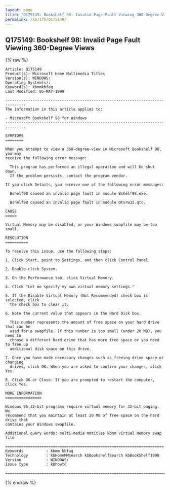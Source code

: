 ```yaml
---
layout: page
title: "Q175149: Bookshelf 98: Invalid Page Fault Viewing 360-Degree Views"
permalink: /kb/175/Q175149/
---
```


## Q175149: Bookshelf 98: Invalid Page Fault Viewing 360-Degree Views

{% raw %}

	Article: Q175149
	Product(s): Microsoft Home Multimedia Titles
	Version(s): WINDOWS:
	Operating System(s): 
	Keyword(s): kbmmkbfaq
	Last Modified: 05-MAY-1999
	
	-------------------------------------------------------------------------------
	The information in this article applies to:
	
	- Microsoft Bookshelf 98 for Windows 
	-------------------------------------------------------------------------------
	
	SYMPTOMS
	========
	
	When you attempt to view a 360-degree-view in Microsoft Bookshelf 98, you may
	receive the following error message:
	
	  This program has performed an illegal operation and will be shut down.
	  If the problem persists, contact the program vendor.
	
	If you click Details, you receive one of the following error messages:
	
	  Bshelf98 caused an invalid page fault in module Bshelf98.exe.
	
	  Bshelf98 caused an invalid page fault in module Qtvrw32.qtc.
	
	CAUSE
	=====
	
	Virtual Memory may be disabled, or your Windows swapfile may be too small.
	
	RESOLUTION
	==========
	
	To resolve this issue, use the following steps:
	
	1. Click Start, point to Settings, and then click Control Panel.
	
	2. Double-click System.
	
	3. On the Performance tab, click Virtual Memory.
	
	4. Click "Let me specify my own virtual memory settings."
	
	5. If the Disable Virtual Memory (Not Recommended) check box is selected, click
	  the check box to clear it.
	
	6. Note the current value that appears in the Hard Disk box.
	
	  This number represents the amount of free space on your hard drive that can be
	  used for a swapfile. If this number is too small (under 20 MB), you need to
	  choose a different hard drive that has more free space or you need to free up
	  additional disk space on this drive.
	
	7. Once you have made necessary changes such as freeing drive space or changing
	  drives, click OK. When you are asked to confirm your changes, click Yes.
	
	8. Click OK or Close. If you are prompted to restart the computer, click Yes.
	
	MORE INFORMATION
	================
	
	Windows 95 32-bit programs require virtual memory for 32-bit paging. We
	recommend that you maintain at least 20 MB of free space on the hard drive that
	contains your Windows swapfile.
	
	Additional query words: multi-media mmtitles kbmm virtual memory swap file
	
	======================================================================
	Keywords          : kbmm kbfaq
	Technology        : kbHomeMMsearch kbBookshelfSearch kbBookShelf1998
	Version           : WINDOWS:
	Issue type        : kbhowto
	
	=============================================================================
	

{% endraw %}
